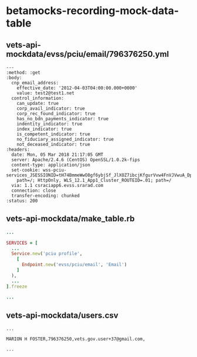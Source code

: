 # betamocks-recording-mock-data-table

## vets-api-mockdata/evss/pciu/email/796376250.yml

```text
---
:method: :get
:body:
  cnp_email_address:
    effective_date: '2012-04-03T04:00:00.000+0000'
    value: test2@test1.net
  control_information:
    can_update: true
    corp_avail_indicator: true
    corp_rec_found_indicator: true
    has_no_bdn_payments_indicator: true
    indentity_indicator: true
    index_indicator: true
    is_competent_indicator: true
    no_fiduciary_assigned_indicator: true
    not_deceased_indicator: true
:headers:
  date: Mon, 05 Mar 2018 21:17:05 GMT
  server: Apache/2.4.6 (CentOS) OpenSSL/1.0.2k-fips
  content-type: application/json
  set-cookie: wss-pciu-services_JSESSIONID=tH74BmmeWwO8gf6ybjSf_JlXOZ7ibcjKfgurVvw4FnVJVwuA_Dpo!1189485130;
    path=/; HttpOnly, WLS_12.1_App1_Cluster_ROUTEID=.01; path=/
  via: 1.1 csraciapp6.evss.srarad.com
  connection: close
  transfer-encoding: chunked
:status: 200
```

## vets-api-mockdata/make\_table.rb

```ruby
...

SERVICES = [
  ...
  Service.new('pciu profile',
    [
      Endpoint.new('evss/pciu/email', 'Email')
    ]
  ),
  ...
].freeze

...
```

## vets-api-mockdata/users.csv

```text
...

MARION H FOSTER,796376250,vets.gov.user+37@gmail.com,

...
```

